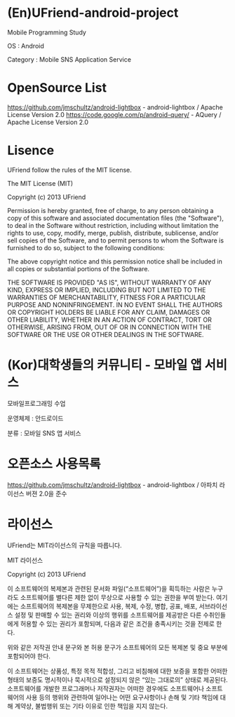 (En)UFriend-android-project
=======================

Mobile Programming Study

OS : Android

Category : Mobile SNS Application Service

OpenSource List
=======================

https://github.com/jmschultz/android-lightbox - android-lightbox / Apache License Version 2.0
https://code.google.com/p/android-query/ - AQuery / Apache License Version 2.0

Lisence
=======================

UFriend follow the rules of the MIT license.

The MIT License (MIT)

Copyright (c) 2013 UFriend

Permission is hereby granted, free of charge, to any person obtaining a copy
of this software and associated documentation files (the "Software"), to deal
in the Software without restriction, including without limitation the rights
to use, copy, modify, merge, publish, distribute, sublicense, and/or sell
copies of the Software, and to permit persons to whom the Software is
furnished to do so, subject to the following conditions:

The above copyright notice and this permission notice shall be included in
all copies or substantial portions of the Software.

THE SOFTWARE IS PROVIDED "AS IS", WITHOUT WARRANTY OF ANY KIND, EXPRESS OR
IMPLIED, INCLUDING BUT NOT LIMITED TO THE WARRANTIES OF MERCHANTABILITY,
FITNESS FOR A PARTICULAR PURPOSE AND NONINFRINGEMENT. IN NO EVENT SHALL THE
AUTHORS OR COPYRIGHT HOLDERS BE LIABLE FOR ANY CLAIM, DAMAGES OR OTHER
LIABILITY, WHETHER IN AN ACTION OF CONTRACT, TORT OR OTHERWISE, ARISING FROM,
OUT OF OR IN CONNECTION WITH THE SOFTWARE OR THE USE OR OTHER DEALINGS IN
THE SOFTWARE.


(Kor)대학생들의 커뮤니티 - 모바일 앱 서비스
=======================

모바일프로그래밍 수업

운영체제 : 안드로이드

분류 : 모바일 SNS 앱 서비스

오픈소스 사용목록
=======================

https://github.com/jmschultz/android-lightbox - android-lightbox / 아파치 라이선스 버젼 2.0을 준수

라이선스
=======================

UFriend는 MIT라이선스의 규칙을 따릅니다.

MIT 라이선스

Copyright (c) 2013 UFriend
 
이 소프트웨어의 복제본과 관련된 문서화 파일(“소프트웨어”)을 
획득하는 사람은 누구라도 소프트웨어를 별다른 제한 없이 무상으로 
사용할 수 있는 권한을 부여 받는다. 여기에는 소프트웨어의 복제본을 
무제한으로 사용, 복제, 수정, 병합, 공표, 배포, 서브라이선스 설정 및 
판매할 수 있는 권리와 이상의 행위를 소프트웨어를 제공받은 
다른 수취인들에게 허용할 수 있는 권리가 포함되며, 다음과 같은 
조건을 충족시키는 것을 전제로 한다.
 
위와 같은 저작권 안내 문구와 본 허용 문구가 소프트웨어의 
모든 복제본 및 중요 부분에 포함되어야 한다.
 
이 소프트웨어는 상품성, 특정 목적 적합성, 그리고 비침해에 대한 
보증을 포함한 어떠한 형태의 보증도 명시적이나 묵시적으로 
설정되지 않은 “있는 그대로의” 상태로 제공된다.
소프트웨어를 개발한 프로그래머나 저작권자는 어떠한 경우에도 
소프트웨어나 소프트웨어의 사용 등의 행위와 관련하여 일어나는 
어떤 요구사항이나 손해 및 기타 책임에 대해 계약상, 불법행위 
또는 기타 이유로 인한 책임을 지지 않는다. 

